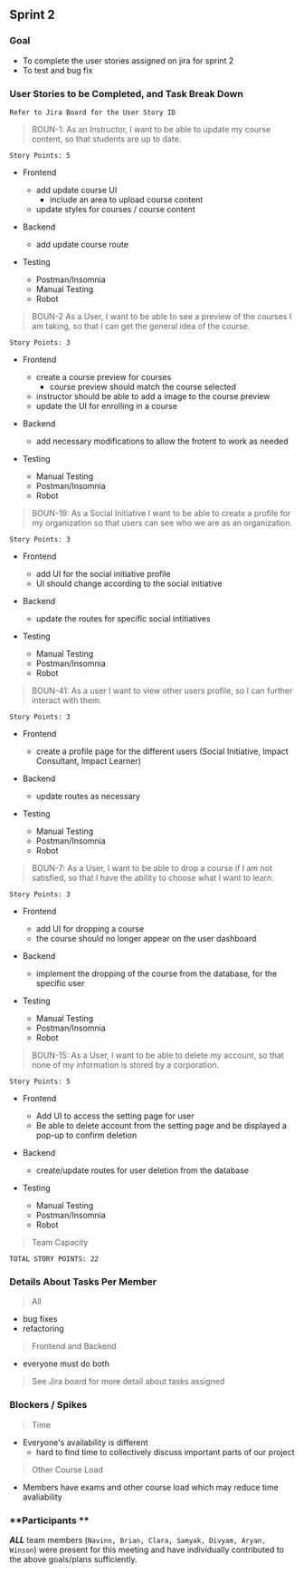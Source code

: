 ## Sprint 2

### Goal

- To complete the user stories assigned on jira for sprint 2
- To test and bug fix

### User Stories to be Completed, and Task Break Down

`Refer to Jira Board for the User Story ID`

> BOUN-1: As an Instructor, I want to be able to update my course content, so that students are up to date.

`Story Points: 5`

- Frontend
  - add update course UI
    - include an area to upload course content
  - update styles for courses / course content

- Backend
  - add update course route
  
- Testing
  - Postman/Insomnia
  - Manual Testing
  - Robot

> BOUN-2 As a User, I want to be able to see a preview of the courses I am taking, so that I can get the general idea of the course.

`Story Points: 3`

- Frontend
  - create a course preview for courses
    - course preview should match the course selected
  - instructor should be able to add a image to the course preview
  - update the UI for enrolling in a course

- Backend
  - add necessary modifications to allow the frotent to work as needed
  
- Testing
  - Manual Testing
  - Postman/Insomnia
  - Robot

> BOUN-19: As a Social Initiative I want to be able to create a profile for my organization so that users can see who we are as an organization.

`Story Points: 3`

- Frontend
  - add UI for the social initiative profile
  - UI should change according to the social initiative
  
- Backend
  - update the routes for specific social intitiatives

- Testing
  - Manual Testing
  - Postman/Insomnia
  - Robot

> BOUN-41: As a user I want to view other users profile, so I can further interact with them.

`Story Points: 3`

- Frontend
  - create a profile page for the different users (Social Initiative, Impact Consultant, Impact Learner)
  
- Backend
  - update routes as necessary

- Testing
  - Manual Testing
  - Postman/Insomnia
  - Robot

> BOUN-7: As a User, I want to be able to drop a course if I am not satisfied, so that I have the ability to choose what I want to learn.

`Story Points: 3`

- Frontend
  - add UI for dropping a course
  - the course should no longer appear on the user dashboard
  
- Backend
  - implement the dropping of the course from the database, for the specific user
  
- Testing
  - Manual Testing
  - Postman/Insomnia
  - Robot

> BOUN-15: As a User, I want to be able to delete my account, so that none of my information is stored by a corporation.

`Story Points: 5`

- Frontend
  - Add UI to access the setting page for user
  - Be able to delete account from the setting page and be displayed a pop-up to confirm deletion
  
- Backend
  - create/update routes for user deletion from the database
  
- Testing
  - Manual Testing
  - Postman/Insomnia
  - Robot

> Team Capacity

`TOTAL STORY POINTS: 22`

### Details About Tasks Per Member

> All

- bug fixes
- refactoring

> Frontend and Backend 
- everyone must do both 

> See Jira board for more detail about tasks assigned

### Blockers / Spikes

> Time

- Everyone's availability is different
  - hard to find time to collectively discuss important parts of our project

> Other Course Load

- Members have exams and other course load which may reduce time avaliability

### **Participants **

**_ALL_** team members (`Navinn, Brian, Clara, Samyak, Divyam, Aryan, Winson`) were present for this meeting and have individually contributed to the above goals/plans sufficiently.
